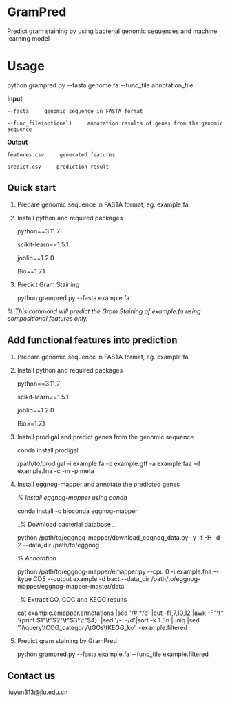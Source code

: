 # GramPred
Predict gram staining by using bacterial genomic sequences and machine learning model

# Usage 
python grampred.py --fasta genome.fa --func_file annotation_file

**Input**

    --fasta     genomic sequence in FASTA format 

    --func_file(optional)     annotation results of genes from the genomic sequence

**Output**

    features.csv     generated features 

    predict.csv     prediction result 

## Quick start
1. Prepare genomic sequence in FASTA format, eg. example.fa.
2. Install python and required packages

    python==3.11.7
   
    scikit-learn==1.5.1
  
    joblib==1.2.0
  
    Bio==1.7.1
  
3. Predict Gram Staining
   
    python grampred.py --fasta example.fa

_% This commond will predict the Gram Staining of example.fa using compositional features only._


## Add functional features into prediction
1. Prepare genomic sequence in FASTA format, eg. example.fa.
2. Install python and required packages

   python==3.11.7
   
    scikit-learn==1.5.1
  
    joblib==1.2.0
  
    Bio==1.7.1
   
3. Install prodigal and predict genes from the genomic sequence

    conda install prodigal

    /path/to/prodigal -i example.fa -o example.gff -a example.faa -d example.fna -c -m -p meta
   
4. Install eggnog-mapper and annotate the predicted genes

   _% Install eggnog-mapper using conda_
   
   conda install -c bioconda eggnog-mapper

   _% Download bacterial database _

   python /path/to/eggnog-mapper/download_eggnog_data.py -y -f -H -d 2 --data_dir /path/to/eggnog

   _% Annotation_ 

   python /path/to/eggnog-mapper/emapper.py --cpu 0 -i example.fna --itype CDS --output example -d bact --data_dir /path/to/eggnog-mapper/eggnog-mapper-master/data

   _% Extract GO, COG and KEGG results _

   cat example.emapper.annotations |sed '/#.*/d' |cut -f1,7,10,12 |awk -F"\t" '{print $1"\t"$2"\t"$3"\t"$4}' |sed '/-: -/d'|sort -k 1.3n |uniq |sed '1i\query\tCOG_category\tGOs\tKEGG_ko' >example.filtered
   
5. Predict gram staining by GramPred

   python grampred.py --fasta example.fa --func_file example.filtered

## Contact us
liuyun313@jlu.edu.cn
